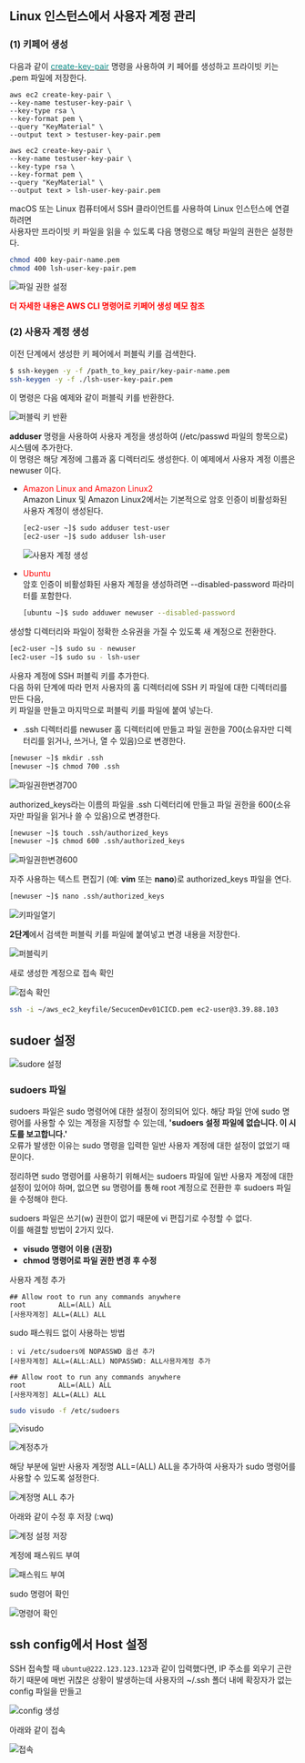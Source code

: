 ## Linux 인스턴스에서 사용자 계정 관리

### (1) 키페어 생성

다음과 같이 [<span style="color:#088A85">create-key-pair</span>](https://docs.aws.amazon.com/cli/latest/reference/ec2/create-key-pair.html) 명령을 사용하여 키 페어를 생성하고 프라이빗 키는 .pem 파일에 저장한다.

```
aws ec2 create-key-pair \
--key-name testuser-key-pair \
--key-type rsa \
--key-format pem \
--query "KeyMaterial" \
--output text > testuser-key-pair.pem
```

```
aws ec2 create-key-pair \
--key-name testuser-key-pair \
--key-type rsa \
--key-format pem \
--query "KeyMaterial" \
--output text > lsh-user-key-pair.pem
```

macOS 또는 Linux 컴퓨터에서 SSH 클라이언트를 사용하여 Linux 인스턴스에 연결하려면  
사용자만 프라이빗 키 파일을 읽을 수 있도록 다음 명령으로 해당 파일의 권한은 설정한다.  

```bash
chmod 400 key-pair-name.pem
chmod 400 lsh-user-key-pair.pem
```

![파일 권한 설정](/assets/image/back-cicd/img15.png)

<span style="color:red"><b>더 자세한 내용은 AWS CLI 명령어로 키페어 생성 메모 참조</b></span>

### (2) 사용자 계정 생성

이전 단계에서 생성한 키 페어에서 퍼블릭 키를 검색한다.  

```bash
$ ssh-keygen -y -f /path_to_key_pair/key-pair-name.pem
ssh-keygen -y -f ./lsh-user-key-pair.pem
```

이 명령은 다음 예제와 같이 퍼블릭 키를 반환한다.

![퍼블릭 키 반환](/assets/image/back-cicd/img16.png)

**adduser** 명령을 사용하여 사용자 계정을 생성하여 (/etc/passwd 파일의 항목으로) 시스템에 추가한다.  
이 명령은 해당 계정에 그룹과 홈 디렉터리도 생성한다. 이 예제에서 사용자 계정 이름은 newuser 이다.  

* <span style="color:red">Amazon Linux and Amazon Linux2</span>  
	Amazon Linux 및 Amazon Linux2에서는 기본적으로 암호 인증이 비활성화된 사용자 계정이 생성된다.  

	```bash
	[ec2-user ~]$ sudo adduser test-user
	[ec2-user ~]$ sudo adduser lsh-user
	```

	![사용자 계정 생성](/assets/image/back-cicd/img17.png)

* <span style="color:red">Ubuntu</span>  
	암호 인증이 비활성화된 사용자 계정을 생성하려면 --disabled-password 파라미터를 포함한다.

	```bash
	[ubuntu ~]$ sudo adduwer newuser --disabled-password
	```

생성할 디렉터리와 파일이 정확한 소유권을 가질 수 있도록 새 계정으로 전환한다.  

```bash
[ec2-user ~]$ sudo su - newuser
[ec2-user ~]$ sudo su - lsh-user
```

사용자 계정에 SSH 퍼블릭 키를 추가한다.  
다음 하위 단계에 따라 먼저 사용자의 홈 디렉터리에 SSH 키 파일에 대한 디렉터리를 만든 다음,  
키 파일을 만들고 마지막으로 퍼블릭 키를 파일에 붙여 넣는다.  

* .ssh 디렉터리를 newuser 홈 디렉터리에 만들고 파일 권한을 700(소유자만 디렉터리를 읽거나, 쓰거나, 열 수 있음)으로 변경한다.  

```bash
[newuser ~]$ mkdir .ssh
[newuser ~]$ chmod 700 .ssh
```

![파일권한변경700](/assets/image/back-cicd/img18.png)

authorized_keys라는 이름의 파일을 .ssh 디렉터리에 만들고 파일 권한을 600(소유자만 파일을 읽거나 쓸 수 있음)으로 변경한다.  

```bash
[newuser ~]$ touch .ssh/authorized_keys
[newuser ~]$ chmod 600 .ssh/authorized_keys
```

![파일권한변경600](/assets/image/back-cicd/img19.png)

자주 사용하는 텍스트 편집기 (예: **vim** 또는 **nano**)로 authorized_keys 파일을 연다.  

```bash
[newuser ~]$ nano .ssh/authorized_keys
```

![키파일열기](/assets/image/back-cicd/img20.png)

**2단계**에서 검색한 퍼블릭 키를 파일에 붙여넣고 변경 내용을 저장한다.  

![퍼블릭키](/assets/image/back-cicd/img21.png)

새로 생성한 계정으로 접속 확인

![접속 확인](/assets/image/back-cicd/img22.png)

```bash
ssh -i ~/aws_ec2_keyfile/SecucenDev01CICD.pem ec2-user@3.39.88.103
```

## sudoer 설정

![sudore 설정](/assets/image/back-cicd/img23.png)

### sudoers 파일

sudoers 파일은 sudo 명령어에 대한 설정이 정의되어 있다. 해당 파일 안에 sudo 명령어를 사용할 수 있는 계정을 지정할 수 있는데, 
**'sudoers 설정 파일에 없습니다. 이 시도를 보고합니다.'**  
오류가 발생한 이유는  sudo 명령을 입력한 일반 사용자 계정에 대한 설정이 없었기 때문이다.  
  
정리하면 sudo 명령어를 사용하기 위해서는 sudoers 파일에 일반 사용자 계정에 대한 설정이 있어야 하며,
없으면 su 명령어를 통해 root 계정으로 전환한 후 sudoers 파일을 수정해야 한다.  
  
sudoers 파일은 쓰기(w) 권한이 없기 때문에 vi 편집기로 수정할 수 없다.  
이를 해결할 방법이 2가지 있다.  

* <b>visudo 명령어 이용 (권장)</b>
* <b>chmod 명령어로 파일 권한 변경 후 수정</b>

사용자 계정 추가  
```
## Allow root to run any commands anywhere
root		ALL=(ALL) ALL
[사용자계정] ALL=(ALL) ALL
```

sudo 패스워드 없이 사용하는 방법
```
: vi /etc/sudoers에 NOPASSWD 옵션 추가
[사용자계정] ALL=(ALL:ALL) NOPASSWD: ALL사용자계정 추가

## Allow root to run any commands anywhere
root		ALL=(ALL) ALL
[사용자계정] ALL=(ALL) ALL
```

```bash
sudo visudo -f /etc/sudoers
```

![visudo](/assets/image/back-cicd/img24.png)
  
![계정추가](/assets/image/back-cicd/img25.png)
  
해당 부분에 일반 사용자 계정명 ALL=(ALL) ALL을 추가하여 사용자가 sudo 명령어를 사용할 수 있도록 설정한다.  

![계정명 ALL 추가](/assets/image/back-cicd/img26.png)
  
아래와 같이 수정 후 저장 (:wq)

![계정 설정 저장](/assets/image/back-cicd/img27.png)
  
계정에 패스워드 부여  

![패스워드 부여](/assets/image/back-cicd/img28.png)

  
sudo 명령어 확인

![명령어 확인](/assets/image/back-cicd/img29.png)


## ssh config에서 Host 설정

SSH 접속할 때 `ubuntu@222.123.123.123`과 같이 입력했다면, IP 주소를 외우기 곤란하기 때문에 매번 귀찮은 상황이 발생하는데
사용자의 ~/.ssh 폴더 내에 확장자가 없는 config 파일을 만들고

![config 생성](/assets/image/back-cicd/img30.png)
  
아래와 같이 접속

![접속](/assets/image/back-cicd/img31.png)